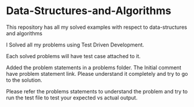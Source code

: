 # Data-Structures-and-Algorithms
This repository has all my solved examples with respect to data-structures and algorithms

I Solved all my problems using Test Driven Development.

Each solved problems will have test case attached to it.

Added the problem statements in a problems folder. The Initial comment have problem statement link. Please understand it completely and try to go to the solution.

Please refer the problems statements to understand the problem and try to run the test file to test your expected vs actual output.
